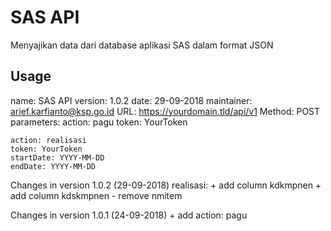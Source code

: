 # SAS API
Menyajikan data dari database aplikasi SAS dalam format JSON

## Usage
name: SAS API
version: 1.0.2
date: 29-09-2018
maintainer: arief.karfianto@ksp.go.id
URL: https://yourdomain.tld/api/v1
Method: POST
parameters:
    action: pagu
    token: YourToken

    action: realisasi
    token: YourToken
    startDate: YYYY-MM-DD
    endDate: YYYY-MM-DD

Changes in version 1.0.2 (29-09-2018)
    realisasi:
    + add column kdkmpnen
    + add column kdskmpnen
    - remove nmitem

Changes in version 1.0.1 (24-09-2018)
    + add action: pagu